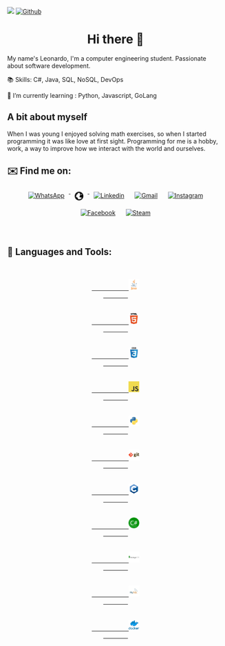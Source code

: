 ![](https://visitor-badge.laobi.icu/badge?page_id=Leo3965.Leo3965)
[![Github](https://img.shields.io/github/followers/Leo3965?label=Follow&style=social)](https://github.com/Leo3965)

<h1 align="center" dir="auto"> Hi there 👋 </h1>
My name's Leonardo, I'm a computer engineering student. Passionate about software development.

📚 Skills: C#, Java, SQL, NoSQL,  DevOps

:notebook_with_decorative_cover: I’m currently learning : Python, Javascript, GoLang

## A bit about myself
When I was young I enjoyed solving math exercises, so when I started programming it was like love at first sight. Programming for me is a hobby, work, a way to improve how we interact with the world and ourselves.


## ✉️ Find me on:

<p align="center">
<a href="https://api.whatsapp.com/send?phone=5511945713640&text=Ol%C3%A1,%20te%20achei%20pelo%20GitHub" target="_blank" rel="noopener noreferrer"> <img src="https://cdn.jsdelivr.net/npm/simple-icons@3.13.0/icons/whatsapp.svg" alt="WhatsApp" height="20" style="vertical-align:top; margin:10px"> </a>
<a href="https://github.com/Leo3965" target="_blank" rel="noopener noreferrer"> <img src="https://raw.githubusercontent.com/iconic/open-iconic/master/svg/globe.svg"    alt="Git" height="20" style="vertical-align:top; margin:10px"> </a>
<a href="https://www.linkedin.com/in/leonardo3965/" target="_blank" rel="noopener noreferrer"> <img src="https://cdn.jsdelivr.net/npm/simple-icons@v3/icons/linkedin.svg"      alt="Linkedin" height="20" style="vertical-align:top; margin:10px"></a>
<a href="mailto:leonardo.eng3965@gmail.com"> <img src="https://cdn.jsdelivr.net/npm/simple-icons@v3/icons/gmail.svg" alt="Gmail" height="20" style="vertical-align:top;     margin:10px"></a>
<a href="https://www.instagram.com/leonardo.freiitas/"> <img src="https://cdn.jsdelivr.net/npm/simple-icons@3.13.0/icons/instagram.svg" alt="Instagram" height="20" style="vertical-align:top; margin:10px"></a>
<a href="https://www.facebook.com/leo3965"> <img src="https://cdn.jsdelivr.net/npm/simple-icons@3.13.0/icons/facebook.svg" alt="Facebook" height="20" style="vertical-align:top; margin:10px"></a>
 <a href="https://steamcommunity.com/id/leonardo3965/"> <img src="https://cdn.jsdelivr.net/npm/simple-icons@3.13.0/icons/steam.svg" alt="Steam" height="20" style="vertical-align:top; margin:10px"></a>
</p>

<br />


## 🧰 Languages and Tools:

<p align="center">
    <code>
        <a target="_blank" rel="noopener noreferrer" href="https://github.com/Leo3965">
            <img height="25" src="https://raw.githubusercontent.com/github/explore/80688e429a7d4ef2fca1e82350fe8e3517d3494d/topics/java/java.png" style="max-width:100%;">
        </a>
    </code>
    <code>
        <a target="_blank" rel="noopener noreferrer" href="https://github.com/Leo3965">
            <img height="25" src="https://raw.githubusercontent.com/github/explore/80688e429a7d4ef2fca1e82350fe8e3517d3494d/topics/html/html.png" style="max-width:100%;">
        </a>
    </code>
    <code>
        <a target="_blank" rel="noopener noreferrer" href="https://github.com/Leo3965">
            <img height="25" src="https://raw.githubusercontent.com/github/explore/80688e429a7d4ef2fca1e82350fe8e3517d3494d/topics/css/css.png" style="max-width:100%;">
        </a>
    </code>
    <code>
        <a target="_blank" rel="noopener noreferrer" href="https://github.com/Leo3965">
            <img height="25" src="https://raw.githubusercontent.com/github/explore/80688e429a7d4ef2fca1e82350fe8e3517d3494d/topics/javascript/javascript.png" style="max-width:100%;">
        </a>
    </code>
    <code>
        <a target="_blank" rel="noopener noreferrer" href="https://github.com/Leo3965">
            <img height="25" src="https://raw.githubusercontent.com/github/explore/80688e429a7d4ef2fca1e82350fe8e3517d3494d/topics/python/python.png" style="max-width:100%;">
        </a>
    </code>
    <code>
        <a target="_blank" rel="noopener noreferrer" href="https://github.com/Leo3965">
            <img height="25" src="https://raw.githubusercontent.com/github/explore/80688e429a7d4ef2fca1e82350fe8e3517d3494d/topics/git/git.png" style="max-width:100%;">
        </a>
    </code>
    <code>
        <a target="_blank" rel="noopener noreferrer" href="https://github.com/Leo3965">
            <img height="25" src="https://raw.githubusercontent.com/github/explore/80688e429a7d4ef2fca1e82350fe8e3517d3494d/topics/c/c.png" style="max-width:100%;">
        </a>
    </code>
    <!-- <code>
        <a target="_blank" rel="noopener noreferrer" href="https://github.com/Leo3965">
            <img height="25" src="https://raw.githubusercontent.com/github/explore/80688e429a7d4ef2fca1e82350fe8e3517d3494d/topics/c++/c++.png" style="max-width:100%;">
        </a>
    </code> -->
    <code>
        <a target="_blank" rel="noopener noreferrer" href="https://github.com/Leo3965">
            <img height="25" src="https://raw.githubusercontent.com/github/explore/80688e429a7d4ef2fca1e82350fe8e3517d3494d/topics/csharp/csharp.png" style="max-width:100%;">
        </a>
    </code>
    <code>
        <a target="_blank" rel="noopener noreferrer" href="https://github.com/Leo3965">
            <img height="25" src="https://raw.githubusercontent.com/github/explore/80688e429a7d4ef2fca1e82350fe8e3517d3494d/topics/mongodb/mongodb.png" style="max-width:100%;">
        </a>
    </code>
    <code>
        <a target="_blank" rel="noopener noreferrer" href="https://github.com/Leo3965">
            <img height="25" src="https://raw.githubusercontent.com/github/explore/80688e429a7d4ef2fca1e82350fe8e3517d3494d/topics/mysql/mysql.png" style="max-width:100%;">
        </a>
    </code>
    <!--<code>
        <a target="_blank" rel="noopener noreferrer" href="https://github.com/Leo3965">
            <img height="25" src="https://raw.githubusercontent.com/github/explore/80688e429a7d4ef2fca1e82350fe8e3517d3494d/topics/oracledb/oracledb.png" style="max-width:100%;">
        </a>
    </code> -->
    <code>
        <a target="_blank" rel="noopener noreferrer" href="https://github.com/Leo3965">
            <img height="25" src="https://raw.githubusercontent.com/github/explore/80688e429a7d4ef2fca1e82350fe8e3517d3494d/topics/docker/docker.png" style="max-width:100%;">
        </a>
    </code>
</p>
